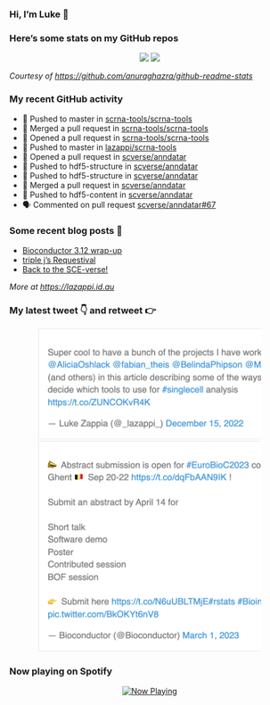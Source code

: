 
<!-- README.md is generated from README.Rmd. Please edit that file -->

### Hi, I’m Luke 👋

<!--
**lazappi/lazappi** is a ✨ _special_ ✨ repository because its `README.md` (this file) appears on your GitHub profile.

Here are some ideas to get you started:

- 🔭 I’m currently working on ...
- 🌱 I’m currently learning ...
- 👯 I’m looking to collaborate on ...
- 🤔 I’m looking for help with ...
- 💬 Ask me about ...
- 📫 How to reach me: ...
- 😄 Pronouns: ...
- ⚡ Fun fact: ...
-->

### Here’s some stats on my GitHub repos

<p align="center">

<img src="https://github-readme-stats.vercel.app/api?username=lazappi&count_private=true&show_icons=true&theme=buefy&hide_title=True">
<img src="https://github-readme-stats.vercel.app/api/top-langs/?username=lazappi&hide=html&theme=buefy&layout=compact">

</p>

*Courtesy of <https://github.com/anuraghazra/github-readme-stats>*

### My recent GitHub activity

  - 📨 Pushed to master in
    [scrna-tools/scrna-tools](https://github.com/scrna-tools/scrna-tools)
  - 🎉 Merged a pull request in
    [scrna-tools/scrna-tools](https://github.com/scrna-tools/scrna-tools)
  - 🤔 Opened a pull request in
    [scrna-tools/scrna-tools](https://github.com/scrna-tools/scrna-tools)
  - 📨 Pushed to master in
    [lazappi/scrna-tools](https://github.com/lazappi/scrna-tools)
  - 🤔 Opened a pull request in
    [scverse/anndatar](https://github.com/scverse/anndatar)
  - 📨 Pushed to hdf5-structure in
    [scverse/anndatar](https://github.com/scverse/anndatar)
  - 📨 Pushed to hdf5-structure in
    [scverse/anndatar](https://github.com/scverse/anndatar)
  - 🎉 Merged a pull request in
    [scverse/anndatar](https://github.com/scverse/anndatar)
  - 📨 Pushed to hdf5-content in
    [scverse/anndatar](https://github.com/scverse/anndatar)
  - 🗣 Commented on pull request
    [scverse/anndatar\#67](https://github.com/scverse/anndatar#67)

### Some recent blog posts 📝

  - [Bioconductor 3.12
    wrap-up](https://lazappi.id.au/posts/2020-10-30-bioconductor-3-12-wrap-up/index.html)
  - [triple j’s
    Requestival](https://lazappi.id.au/posts/2020-07-11-requestival/index.html)
  - [Back to the
    SCE-verse\!](https://lazappi.id.au/posts/2020-05-12-back-to-the-sce-verse/index.html)

*More at <https://lazappi.id.au>*

### My latest tweet 👇 and retweet 👉


<p align="center">

<a href="https://twitter.com/_lazappi_/status/1603304759095607298">
<img src="https://github.com/lazappi/lazappi/raw/master/README_files/figure-gfm/tweets-1.png" width="400">
</a> <a href="https://twitter.com/_lazappi_/status/1631223906622226435">
<img src="https://github.com/lazappi/lazappi/raw/master/README_files/figure-gfm/tweets-2.png" width="400">
</a>

</p>

### Now playing on Spotify

<p align="center">

<a href="https://now-playing-profile.lazappi.vercel.app/now-playing?open">
<img src="https://now-playing-profile.lazappi.vercel.app/now-playing" width="256" height="64" alt="Now Playing">
</a>

</p>
